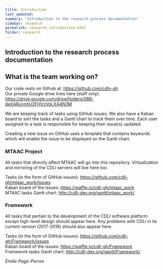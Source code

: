 ```yaml
---
title: Introduction
last_updated:
summary: "Introduction to the research process documentation"
sidebar: research
permalink: research_introduction.html
folder: research
---
```

## Introduction to the research process documentation




## What is the team working on?
Our code rests on Github at: <https://github.com/cdhi-gh>   
Our private Google drive lives here (staff only): <https://drive.google.com/drive/folders/0B8-deXARunnhU2FHVzVqLXA4N3M>  


We are keeping track of tasks using GitHub issues. We also have a Kaban board to sort the tasks and a Gantt chart to track them over time. Each user assigned to a task is responsible for keeping their issue(s) updated.  

Creating a new issue on GitHub uses a template that contains keywords which will enable the issue to be displayed on the Gantt chart.   

### MTAAC Project
All tasks that directly affect MTAAC will go into this repository. Virtualization and mirroring of the CDLI servers will live here too.

Tasks (in the form of GitHub issues): <https://github.com/cdli-gh/mtaac_work/issues>  
Kaban board of the issues: <https://waffle.io/cdli-gh/mtaac_work>  
MTAAC tasks Gantt chart: <http://cdli-dev.org/gantt/mtaac_work/>  

### Framework
All tasks that pertain to the development of the CDLI software platform except high-level design should appear here. Any problems with CDLI in its current version (2017-2018) should also appear here.

Tasks (in the form of GitHub issues): <https://github.com/cdli-gh/Framework/issues>  
Kaban board of the issues: <https://waffle.io/cdli-gh/Framework>  
Framework tasks Gantt chart: <http://cdli-dev.org/gantt/Framework/>  




*Émilie Pagé-Perron*
